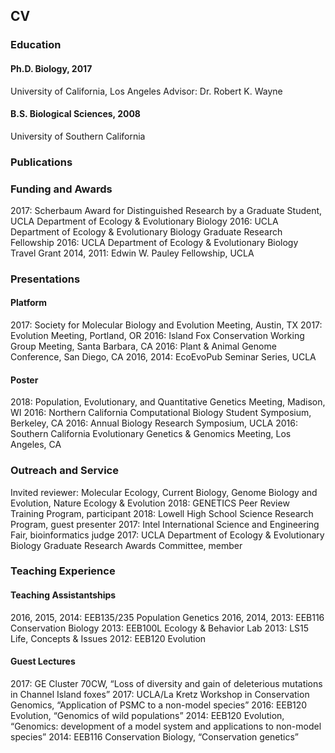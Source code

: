 
## CV

### Education
#### Ph.D. Biology, 2017
University of California, Los Angeles
Advisor: Dr. Robert K. Wayne
  
#### B.S. Biological Sciences, 2008
University of Southern California

### Publications

### Funding and Awards
2017: Scherbaum Award for Distinguished Research by a Graduate Student, UCLA Department of Ecology & Evolutionary Biology
2016: UCLA Department of Ecology & Evolutionary Biology Graduate Research Fellowship
2016: UCLA Department of Ecology & Evolutionary Biology Travel Grant
2014, 2011: Edwin W. Pauley Fellowship, UCLA

### Presentations
#### Platform
2017: Society for Molecular Biology and Evolution Meeting, Austin, TX
2017: Evolution Meeting, Portland, OR
2016: Island Fox Conservation Working Group Meeting, Santa Barbara, CA
2016: Plant & Animal Genome Conference, San Diego, CA
2016, 2014: EcoEvoPub Seminar Series, UCLA

#### Poster
2018: Population, Evolutionary, and Quantitative Genetics Meeting, Madison, WI
2016: Northern California Computational Biology Student Symposium, Berkeley, CA
2016: Annual Biology Research Symposium, UCLA
2016: Southern California Evolutionary Genetics & Genomics Meeting, Los Angeles, CA

### Outreach and Service
Invited reviewer: Molecular Ecology, Current Biology, Genome Biology and Evolution, Nature Ecology & Evolution
2018: GENETICS Peer Review Training Program, participant
2018: Lowell High School Science Research Program, guest presenter
2017: Intel International Science and Engineering Fair, bioinformatics judge
2017: UCLA Department of Ecology & Evolutionary Biology Graduate Research Awards Committee, member

### Teaching Experience
#### Teaching Assistantships
2016, 2015, 2014: EEB135/235 Population Genetics
2016, 2014, 2013: EEB116 Conservation Biology
2013: EEB100L Ecology & Behavior Lab
2013: LS15 Life, Concepts & Issues
2012: EEB120 Evolution

#### Guest Lectures
2017: GE Cluster 70CW, “Loss of diversity and gain of deleterious mutations in Channel Island foxes” 
2017: UCLA/La Kretz Workshop in Conservation Genomics, “Application of PSMC to a non-model species”
2016: EEB120 Evolution, “Genomics of wild populations”
2014: EEB120 Evolution, “Genomics: development of a model system and applications to non-model species”
2014: EEB116 Conservation Biology, “Conservation genetics”
